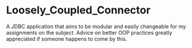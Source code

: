 # Loosely_Coupled_Connector
A JDBC application that aims to be modular and easily changeable for my assignments on the subject. Advice on better OOP practices greatly appreciated if someone happens to come by this.
